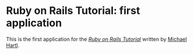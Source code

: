 # Ruby on Rails Tutorial: first application

This is the first application for the
[*Ruby on Rails Tutorial*](http://railstutorial.org/)
written by [Michael Hartl](http://michaelhartl.com/).